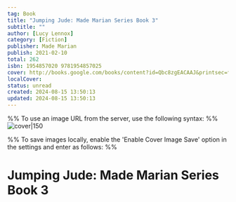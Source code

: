 ```yaml
---
tag: Book
title: "Jumping Jude: Made Marian Series Book 3"
subtitle: ""
author: [Lucy Lennox]
category: [Fiction]
publisher: Made Marian
publish: 2021-02-10
total: 262
isbn: 1954857020 9781954857025
cover: http://books.google.com/books/content?id=Qbc8zgEACAAJ&printsec=frontcover&img=1&zoom=1&source=gbs_api
localCover: 
status: unread
created: 2024-08-15 13:50:13
updated: 2024-08-15 13:50:13
---
```


%% To use an image URL from the server, use the following syntax: %%
![cover|150](http://books.google.com/books/content?id=Qbc8zgEACAAJ&printsec=frontcover&img=1&zoom=1&source=gbs_api)

%% To save images locally, enable the 'Enable Cover Image Save' option in the settings and enter as follows: %%


# Jumping Jude: Made Marian Series Book 3